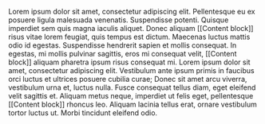 Lorem ipsum dolor sit amet, consectetur adipiscing elit. Pellentesque eu ex posuere ligula malesuada venenatis. Suspendisse potenti. Quisque imperdiet sem quis magna iaculis aliquet. Donec aliquam [[Content block]] risus vitae lorem feugiat, quis tempus est dictum. Maecenas luctus mattis odio id egestas. Suspendisse hendrerit sapien et mollis consequat. In egestas, mi mollis pulvinar sagittis, eros mi consequat velit, [[Content block]] aliquam pharetra ipsum risus consequat mi. Lorem ipsum dolor sit amet, consectetur adipiscing elit. Vestibulum ante ipsum primis in faucibus orci luctus et ultrices posuere cubilia curae; Donec sit amet arcu viverra, vestibulum urna et, luctus nulla. Fusce consequat tellus diam, eget eleifend velit sagittis et. Aliquam metus neque, imperdiet ut felis eget, pellentesque [[Content block]] rhoncus leo. Aliquam lacinia tellus erat, ornare vestibulum tortor luctus ut. Morbi tincidunt eleifend odio.
